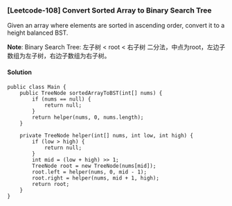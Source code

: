 ### [Leetcode-108] Convert Sorted Array to Binary Search Tree
Given an array where elements are sorted in ascending order, convert it to a height balanced BST.

**Note**:
Binary Search Tree: 左子树 < root < 右子树
二分法，中点为root，左边子数组为左子树，右边子数组为右子树。

#### Solution
```
public class Main {
    public TreeNode sortedArrayToBST(int[] nums) {
        if (nums == null) {
            return null;
        }
        return helper(nums, 0, nums.length);
    }

    private TreeNode helper(int[] nums, int low, int high) {
        if (low > high) {
            return null;
        }
        int mid = (low + high) >> 1;
        TreeNode root = new TreeNode(nums[mid]);
        root.left = helper(nums, 0, mid - 1);
        root.right = helper(nums, mid + 1, high);
        return root;
    }
}
```
